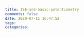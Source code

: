 ```yaml
---
title: ISE-and-basic-potentiometry
comments: false
date: 2020-07-11 16:47:52
tags:
categories:
---
```


<!-- more -->